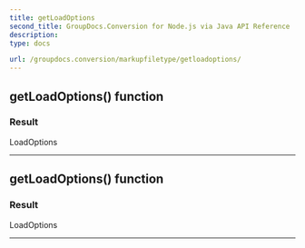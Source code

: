 ```yaml
---
title: getLoadOptions
second_title: GroupDocs.Conversion for Node.js via Java API Reference
description: 
type: docs

url: /groupdocs.conversion/markupfiletype/getloadoptions/
---
```


## getLoadOptions()  function


### Result
LoadOptions


---


## getLoadOptions()  function


### Result
LoadOptions


---


